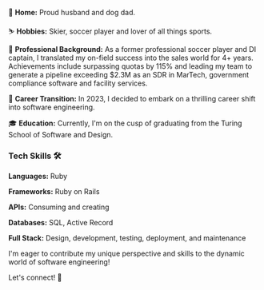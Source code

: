 🏡 **Home:** Proud husband and dog dad.

⛷️ **Hobbies:** Skier, soccer player and lover of all things sports.

💼 **Professional Background:** As a former professional soccer player and DI captain, I translated my on-field success into the sales world for 4+ years. Achievements include surpassing quotas by 115% and leading my team to generate a pipeline exceeding $2.3M as an SDR in MarTech, government compliance software and facility services.

🚀 **Career Transition:** In 2023, I decided to embark on a thrilling career shift into software engineering.

🎓 **Education:** Currently, I'm on the cusp of graduating from the Turing School of Software and Design.

### Tech Skills 🛠️

**Languages:** Ruby

**Frameworks:** Ruby on Rails

**APIs:** Consuming and creating

**Databases:** SQL, Active Record

**Full Stack:** Design, development, testing, deployment, and maintenance

I'm eager to contribute my unique perspective and skills to the dynamic world of software engineering!

Let's connect! 🚀
